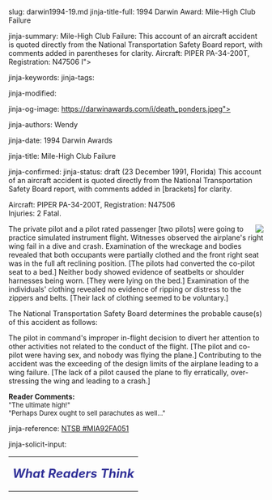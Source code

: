 slug: darwin1994-19.md
jinja-title-full: 1994 Darwin Award: Mile-High Club Failure

jinja-summary: Mile-High Club Failure: This account of an aircraft accident is quoted directly from the National Transportation Safety Board report, with comments added in parentheses for clarity. Aircraft: PIPER PA-34-200T, Registration: N47506 I">

jinja-keywords:
jinja-tags:

jinja-modified:

jinja-og-image: https://darwinawards.com/i/death_ponders.jpeg">

jinja-authors: Wendy

jinja-date: 1994 Darwin Awards


jinja-title: Mile-High Club Failure


jinja-confirmed:
jinja-status: draft
(23 December 1991, Florida) This account of an aircraft accident is quoted
directly from the National Transportation Safety Board report, with
comments added in [brackets] for clarity.

Aircraft: PIPER PA-34-200T, Registration: N47506<BR>
Injuries: 2 Fatal.

<A href="/art/mcdonnell" target="_top"><IMG src="/i/art/mcdonnell/Mile-high_failure_color.med.jpg" align="right" border="0"></A>

The private pilot and a pilot rated passenger [two pilots] were going to
practice simulated instrument flight. Witnesses observed the airplane's
right wing fail in a dive and crash. Examination of the wreckage and bodies
revealed that both occupants were partially clothed and the front right
seat was in the full aft reclining position. [The pilots had converted the
co-pilot seat to a bed.] Neither body showed evidence of seatbelts or
shoulder harnesses being worn. [They were lying on the bed.] Examination of
the individuals' clothing revealed no evidence of ripping or distress to
the zippers and belts. [Their lack of clothing seemed to be voluntary.]

The National Transportation Safety Board determines the probable cause(s)
of this accident as follows:

The pilot in command's improper in-flight decision to divert her attention
to other activities not related to the conduct of the flight. [The pilot
and co-pilot were having sex, and nobody was flying the plane.]
Contributing to the accident was the exceeding of the design limits of the
airplane leading to a wing failure. [The lack of a pilot caused the plane
to fly erratically, over-stressing the wing and leading to a crash.]

<B>Reader Comments:</B><BR>
<FONT size="-1">
"The ultimate high!"<BR>
"Perhaps Durex ought to sell parachutes as well..."
</FONT>
<P align=center>
<!--#include virtual="/inc/votebar_viewvoteonly" -->

jinja-reference: <A href="http://www.ntsb.gov/ntsb/brief.asp?ev_id=20001212X18632&key=1">NTSB #MIA92FA051</A>

jinja-solicit-input:

<TABLE border=0 width=80% cellpadding="10">
<TR>
<TD align=center>

<P align="center"><FONT size="+2" color="#333399">
<B><I>What Readers Think</I></B></FONT></P>
	
<!-- comment -->




<!--#include file=nav_1994.html -->


